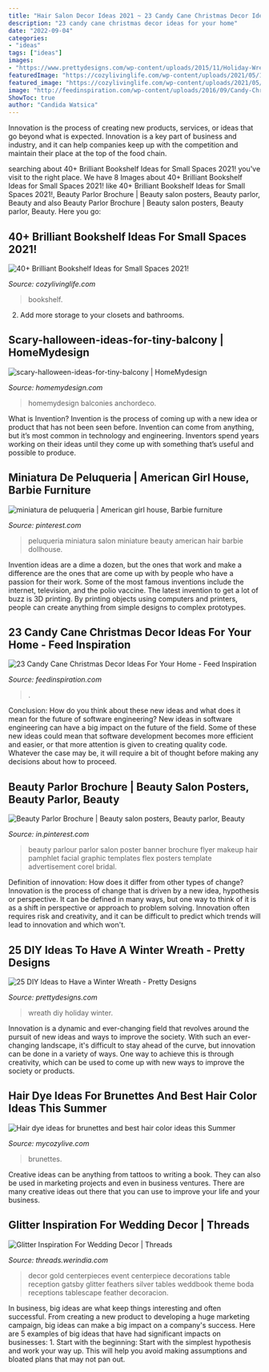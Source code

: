 ```yaml
---
title: "Hair Salon Decor Ideas 2021 ~ 23 Candy Cane Christmas Decor Ideas For Your Home"
description: "23 candy cane christmas decor ideas for your home"
date: "2022-09-04"
categories:
- "ideas"
tags: ["ideas"]
images:
- "https://www.prettydesigns.com/wp-content/uploads/2015/11/Holiday-Wreath.jpg"
featuredImage: "https://cozylivinglife.com/wp-content/uploads/2021/05/11-4.jpg"
featured_image: "https://cozylivinglife.com/wp-content/uploads/2021/05/11-4.jpg"
image: "http://feedinspiration.com/wp-content/uploads/2016/09/Candy-Christmas-Garland-1.jpg"
ShowToc: true
author: "Candida Watsica"
---
```



Innovation is the process of creating new products, services, or ideas that go beyond what is expected. Innovation is a key part of business and industry, and it can help companies keep up with the competition and maintain their place at the top of the food chain.

	

		
searching about 40+ Brilliant Bookshelf Ideas for Small Spaces 2021! you've visit to the right place. We have 8 Images about 40+ Brilliant Bookshelf Ideas for Small Spaces 2021! like 40+ Brilliant Bookshelf Ideas for Small Spaces 2021!, Beauty Parlor Brochure | Beauty salon posters, Beauty parlor, Beauty and also Beauty Parlor Brochure | Beauty salon posters, Beauty parlor, Beauty. Here you go:
		
    
## 40+ Brilliant Bookshelf Ideas For Small Spaces 2021!

<img loading=lazy src="https://cozylivinglife.com/wp-content/uploads/2021/05/11-4.jpg" onerror="this.onerror=null;this.src='https://tse1.mm.bing.net/th?id=OIP.Xp4lLmypQNv8mdgG6jfRSAHaLH&amp;pid=15.1';" alt="40+ Brilliant Bookshelf Ideas for Small Spaces 2021!">

_Source: cozylivinglife.com_

>bookshelf. 

	

2. Add more storage to your closets and bathrooms.

    
## Scary-halloween-ideas-for-tiny-balcony | HomeMydesign

<img loading=lazy src="https://homemydesign.com/wp-content/uploads/2018/09/scary-halloween-ideas-for-tiny-balcony-300x300.jpg" onerror="this.onerror=null;this.src='https://tse3.mm.bing.net/th?id=OIP.JBe02sgNIiSc7q78dfMn3gAAAA&amp;pid=15.1';" alt="scary-halloween-ideas-for-tiny-balcony | HomeMydesign">

_Source: homemydesign.com_

>homemydesign balconies anchordeco. 

	

What is Invention?
Invention is the process of coming up with a new idea or product that has not been seen before. Invention can come from anything, but it’s most common in technology and engineering. Inventors spend years working on their ideas until they come up with something that’s useful and possible to produce.

    
## Miniatura De Peluqueria | American Girl House, Barbie Furniture

<img loading=lazy src="https://i.pinimg.com/736x/04/b4/16/04b4166614612f851fe3ec74c767d25c--miniatures.jpg" onerror="this.onerror=null;this.src='https://tse4.mm.bing.net/th?id=OIP.334x6mFQTcdrAqXdwCM-hAHaFj&amp;pid=15.1';" alt="miniatura de peluqueria | American girl house, Barbie furniture">

_Source: pinterest.com_

>peluqueria miniatura salon miniature beauty american hair barbie dollhouse. 

	

Invention ideas are a dime a dozen, but the ones that work and make a difference are the ones that are come up with by people who have a passion for their work. Some of the most famous inventions include the internet, television, and the polio vaccine. The latest invention to get a lot of buzz is 3D printing. By printing objects using computers and printers, people can create anything from simple designs to complex prototypes.

    
## 23 Candy Cane Christmas Decor Ideas For Your Home - Feed Inspiration

<img loading=lazy src="http://feedinspiration.com/wp-content/uploads/2016/09/Candy-Christmas-Garland-1.jpg" onerror="this.onerror=null;this.src='https://tse2.mm.bing.net/th?id=OIP.Lxg-30uW1GaCl2-ukHr7cwHaMY&amp;pid=15.1';" alt="23 Candy Cane Christmas Decor Ideas For Your Home - Feed Inspiration">

_Source: feedinspiration.com_

>. 

	

Conclusion: How do you think about these new ideas and what does it mean for the future of software engineering?
New ideas in software engineering can have a big impact on the future of the field. Some of these new ideas could mean that software development becomes more efficient and easier, or that more attention is given to creating quality code. Whatever the case may be, it will require a bit of thought before making any decisions about how to proceed.

    
## Beauty Parlor Brochure | Beauty Salon Posters, Beauty Parlor, Beauty

<img loading=lazy src="https://i.pinimg.com/736x/1b/e0/af/1be0afcb5b24ec383258189e998d8e04.jpg" onerror="this.onerror=null;this.src='https://tse2.mm.bing.net/th?id=OIP.y7kUzVelBUJ0RUaFDlRreAHaKe&amp;pid=15.1';" alt="Beauty Parlor Brochure | Beauty salon posters, Beauty parlor, Beauty">

_Source: in.pinterest.com_

>beauty parlour parlor salon poster banner brochure flyer makeup hair pamphlet facial graphic templates flex posters template advertisement corel bridal. 

	

Definition of innovation: How does it differ from other types of change?
Innovation is the process of change that is driven by a new idea, hypothesis or perspective. It can be defined in many ways, but one way to think of it is as a shift in perspective or approach to problem solving. Innovation often requires risk and creativity, and it can be difficult to predict which trends will lead to innovation and which won't.

    
## 25 DIY Ideas To Have A Winter Wreath - Pretty Designs

<img loading=lazy src="https://www.prettydesigns.com/wp-content/uploads/2015/11/Holiday-Wreath.jpg" onerror="this.onerror=null;this.src='https://tse4.mm.bing.net/th?id=OIP.jK_6o3hTvEn-cy6hpe7bJwAAAA&amp;pid=15.1';" alt="25 DIY Ideas to Have a Winter Wreath - Pretty Designs">

_Source: prettydesigns.com_

>wreath diy holiday winter. 

	

Innovation is a dynamic and ever-changing field that revolves around the pursuit of new ideas and ways to improve the society. With such an ever-changing landscape, it's difficult to stay ahead of the curve, but innovation can be done in a variety of ways. One way to achieve this is through creativity, which can be used to come up with new ways to improve the society or products.

    
## Hair Dye Ideas For Brunettes And Best Hair Color Ideas This Summer

<img loading=lazy src="https://mycozylive.com/wp-content/uploads/2020/07/17.jpg" onerror="this.onerror=null;this.src='https://tse3.mm.bing.net/th?id=OIP.2qw4bDFN2hkgKfnTMADdHgHaKt&amp;pid=15.1';" alt="Hair dye ideas for brunettes and best hair color ideas this Summer">

_Source: mycozylive.com_

>brunettes. 

	

Creative ideas can be anything from tattoos to writing a book. They can also be used in marketing projects and even in business ventures. There are many creative ideas out there that you can use to improve your life and your business.

    
## Glitter Inspiration For Wedding Decor | Threads

<img loading=lazy src="https://threads.werindia.com/wp-content/uploads/2016/07/Glitter-Wedding-Decor-Threads-WeRIndia6.jpg" onerror="this.onerror=null;this.src='https://tse3.mm.bing.net/th?id=OIP.DfNPaBrZY7XVLtC5HxT_cQHaLH&amp;pid=15.1';" alt="Glitter Inspiration For Wedding Decor | Threads">

_Source: threads.werindia.com_

>decor gold centerpieces event centerpiece decorations table reception gatsby glitter feathers silver tables weddbook theme boda receptions tablescape feather decoracion. 

	

In business, big ideas are what keep things interesting and often successful. From creating a new product to developing a huge marketing campaign, big ideas can make a big impact on a company's success. Here are 5 examples of big ideas that have had significant impacts on businesses: 1. Start with the beginning: Start with the simplest hypothesis and work your way up. This will help you avoid making assumptions and bloated plans that may not pan out. 
